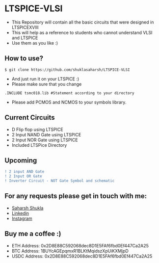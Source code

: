 # LTSPICE-VLSI

- This Repository will contain all the basic circuits that were designed in LTSPICEXVIII
- This will help as a reference to students who cannot understand VLSI and LTSPICE
- Use them as you like :)

## How to use?
```
$ git clone https://github.com/shuklasaharsh/LTSPICE-VLSI
```
- And just run it on your LTSPICE :)
- Please make sure that you change

```SPICE
.INCLUDE tsmc018.lib #Statement according to your directory
```
- Please add PCMOS and NCMOS to your symbols library.


## Current Circuits
- D Flip flop using LTSPICE
- 2 Input NAND Gate using LTSPICE
- 2 Input NOR Gate using LTSPICE
- Included LTSPice Directory

## Upcoming
```diff
! 2 input AND Gate
! 2 Input OR Gate
! Inverter Circuit - NOT Gate Symbol and schematic
```

## For any requests please get in touch with me:

- [Saharsh Shukla](mailto:saharsh.shukla2018@vitstudent.ac.in?subject=[GitHub]%20Source%20Han%20Sans)
- [Linkedin](https://www.linkedin.com/in/saharsh-shukla-740118178/)
- [Instagram](https://www.instagram.com/shuklasaharsh)

## Buy me a coffee :)

- ETH Address: 0x2D8E88C592068dec8D1E5FAf6fbd0Ef447Ca2A25
- BTC Address: 1BUYcAGEpqmxR1BLKtMqidszXpUiKXMjpD
- USDC Address: 0x2D8E88C592068dec8D1E5FAf6fbd0Ef447Ca2A25
